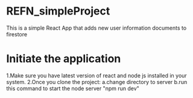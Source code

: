 # REFN_simpleProject
This is a simple  React  App that adds new user information documents  to firestore

# Initiate the application
1.Make sure you have latest version of react and node js installed in your system.
2.Once you clone the project:
a.change directory to server
b.run this command to start the node server "npm run dev"
